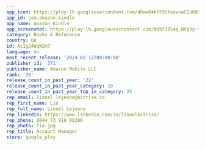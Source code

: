 ```yaml
---
app_icon: https://play-lh.googleusercontent.com/48wwD4kfFSStoxwuwCIu6RdM2IeZmZKfb1ZeQkga0qEf1JKsiD-hK3Qf8qvxHL09lQ
app_id: com.amazon.kindle
app_name: Amazon Kindle
app_screenshot: https://play-lh.googleusercontent.com/Ndh73BS4q_NVq3y-Y7ojnLosdXLfM5gtOWbU8qdZF_CHBchYBT4jxlUSbjhw4Jx8ZiE
category: Books & Reference
country: QA
id: Ac1g24WqW2m7
language: en
most_recent_release: '2024-02-12T00:00:00'
publisher_id: '371'
publisher_name: Amazon Mobile LLC
rank: '39'
release_count_in_past_year: '22'
release_count_in_past_year_category: 10
release_count_in_past_year_top_in_category: 25
rep_email: lionel.lejeune@bitrise.io
rep_first_name: Lio
rep_full_name: Lionel Lejeune
rep_linkedin: https://www.linkedin.com/in/lionelbitrise/
rep_phone: 0044 73 918 00286
rep_photo: lio.jpg
rep_title: Account Manager
store: google_play
---
```

